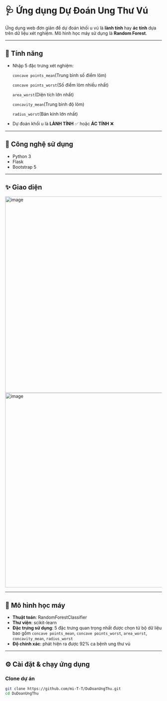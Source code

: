 # 🩺 Ứng dụng Dự Đoán Ung Thư Vú

Ứng dụng web đơn giản để dự đoán khối u vú là **lành tính** hay **ác tính** dựa trên dữ liệu xét nghiệm. Mô hình học máy sử dụng là **Random Forest**.

---

## 🚀 Tính năng

- Nhập 5 đặc trưng xét nghiệm:
  
    `concave points_mean`(Trung bình số điểm lõm)
  
    `concave points_worst`(Số điểm lõm nhiều nhất)
  
    `area_worst`(Diện tích lớn nhất)
  
    `concavity_mean`(Trung bình độ lõm)
  
    `radius_worst`(Bán kính lớn nhất)
- Dự đoán khối u là **LÀNH TÍNH** ✅ hoặc **ÁC TÍNH** ❌

---

## 🧰 Công nghệ sử dụng
- Python 3
- Flask
- Bootstrap 5

---
## ✨ Giao diện
<img width="1296" height="630" alt="image" src="https://github.com/user-attachments/assets/d5296e17-f898-42e8-8ad1-a5ed74bf7e15" />
<img width="1295" height="624" alt="image" src="https://github.com/user-attachments/assets/9dff75d3-ad31-4451-80b3-8b135782ab70" />

---

## 🧠 Mô hình học máy

- **Thuật toán**: RandomForestClassifier
- **Thư viện**: scikit-learn
- **Đặc trưng sử dụng**: 5 đặc trưng quan trọng nhất được chọn từ bộ dữ liệu bao gồm `concave points_mean`, `concave points_worst`, `area_worst`, `concavity_mean`, `radius_worst`
- **Độ chính xác**: phát hiện ra được 92% ca bệnh ung thư vú

---

## ⚙️ Cài đặt & chạy ứng dụng

### Clone dự án
```bash
git clone https://github.com/mi-T-T/DuDoanUngThu.git
cd DuDoanUngThu
